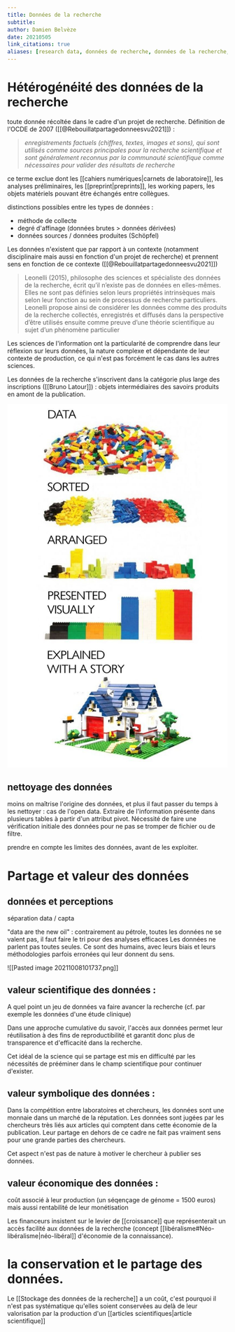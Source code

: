 ```yaml
---
title: Données de la recherche
subtitle:
author: Damien Belvèze
date: 20210505
link_citations: true
aliases: [research data, données de recherche, données de la recherche, données issues de la recherche]
---
```


# Hétérogénéité des données de la recherche

toute donnée récoltée dans le cadre d'un projet de recherche. Définition de l'OCDE de 2007 ([[@Rebouillatpartagedonneesvu2021]]) :

> _enregistrements factuels (chiffres, textes, images et sons), qui sont utilisés comme sources principales pour la recherche scientifique et sont généralement reconnus par la communauté scientifique comme nécessaires pour valider des résultats de recherche_

ce terme exclue dont les [[cahiers numériques|carnets de laboratoire]], les analyses préliminaires, les [[preprint|preprints]], les working papers, les objets matériels pouvant être échangés entre collègues.

distinctions possibles entre les types de données : 

-  méthode de collecte
-  degré d'affinage (données brutes > données dérivées)
-  données sources / données produites (Schöpfel)

Les données n'existent que par rapport à un contexte (notamment disciplinaire mais aussi en fonction d'un projet de recherche) et prennent sens en fonction de ce contexte ([[@Rebouillatpartagedonneesvu2021]])

> Leonelli (2015), philosophe des sciences et spécialiste des données de la recherche, écrit qu’il n’existe pas de données en elles-mêmes. Elles ne sont pas définies selon leurs propriétés intrinsèques mais selon leur fonction au sein de processus de recherche particuliers. Leonelli propose ainsi de considérer les données comme des produits de la recherche collectés, enregistrés et diffusés dans la perspective d’être utilisés ensuite comme preuve d’une théorie scientifique au sujet d’un phénomène particulier

Les sciences de l'information ont la particularité de comprendre dans leur réflexion sur leurs données, la nature complexe et dépendante de leur contexte de production, ce qui n'est pas forcément le cas dans les autres sciences.

Les données de la recherche s'inscrivent dans la catégorie plus large des inscriptions ([[Bruno Latour]]) : objets intermédiaires des savoirs produits en amont de la publication.

![](images/data_narrative.jpg)

## nettoyage des données

moins on maîtrise l'origine des données, et plus il faut passer du temps à les nettoyer : cas de l'open data. Extraire de l'information présente dans plusieurs tables à partir d'un attribut pivot. 
Nécessité de faire une vérification initiale des données pour ne pas se tromper de fichier ou de filtre.

prendre en compte les limites des données, avant de les exploiter. 

# Partage et valeur des données

## données et perceptions

séparation data / capta

"data are the new oil" : contrairement au pétrole, toutes les données ne se valent pas, il faut faire le tri pour des analyses efficaces
Les données ne parlent pas toutes seules. Ce sont des humains, avec leurs biais et leurs méthodologies parfois erronées qui leur donnent du sens. 

![[Pasted image 20211008101737.png]]


##  valeur scientifique des données : 

A quel point un jeu de données va faire avancer la recherche (cf. par exemple les données d'une étude clinique)

Dans une approche cumulative du savoir, l'accès aux données permet leur réutilisation à des fins de reproductibilité et garantit donc plus de transparence et d'efficacité dans la recherche.

Cet idéal de la science qui se partage est mis en difficulté par les nécessités de prééminer dans le champ scientifique pour continuer d'exister. 


## valeur symbolique des données : 

Dans la compétition entre laboratoires et chercheurs, les données sont une monnaie dans un marché de la réputation.
Les données sont jugées par les chercheurs très liés aux articles qui comptent dans cette économie de la publication. Leur partage en dehors de ce cadre ne fait pas vraiment sens pour une grande parties des chercheurs.

Cet aspect n'est pas de nature à motiver le chercheur à publier ses données. 

## valeur économique des données : 

coût associé à leur production (un séqençage de génome = 1500 euros) mais aussi rentabilité de leur monétisation

Les financeurs insistent sur le levier de [[croissance]] que représenterait un accès facilité aux données de la recherche (concept [[libéralisme#Néo-libéralisme|néo-libéral]] d'économie de la connaissance).

# la conservation et le partage des données. 

Le [[Stockage des données de la recherche]] a un coût, c'est pourquoi il n'est pas systématique qu'elles soient conservées au delà de leur valorisation par la production d'un [[articles scientifiques|article scientifique]] 


